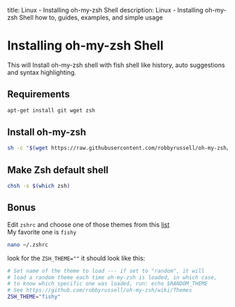title: Linux - Installing oh-my-zsh Shell
description: Linux - Installing oh-my-zsh Shell how to, guides, examples, and simple usage

# Installing oh-my-zsh Shell

This will Install oh-my-zsh shell with fish shell like history, auto suggestions and syntax highlighting.

## Requirements

```bash
apt-get install git wget zsh
```

## Install oh-my-zsh

```bash
sh -c "$(wget https://raw.githubusercontent.com/robbyrussell/oh-my-zsh/master/tools/install.sh -O -)"
```

## Make Zsh default shell

```bash
chsh -s $(which zsh)
```

## Bonus

Edit `zshrc`
 and choose one of those themes from this [list](https://github.com/robbyrussell/oh-my-zsh/wiki/themes "oh-my-zsh themes")  
My favorite one is `fishy`

```bash
nano ~/.zshrc
```

look for the `ZSH_THEME=""` it should look like this:

```bash
# Set name of the theme to load --- if set to "random", it will
# load a random theme each time oh-my-zsh is loaded, in which case,
# to know which specific one was loaded, run: echo $RANDOM_THEME
# See https://github.com/robbyrussell/oh-my-zsh/wiki/Themes
ZSH_THEME="fishy"
```


